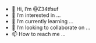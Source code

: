 - 👋 Hi, I’m @Z34tfsuf
- 👀 I’m interested in ...
- 🌱 I’m currently learning ...
- 💞️ I’m looking to collaborate on ...
- 📫 How to reach me ...

<!---
Z34tfsuf/Z34tfsuf is a ✨ special ✨ repository because its `README.md` (this file) appears on your GitHub profile.
You can click the Preview link to take a look at your changes.
--->
